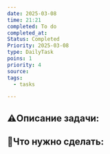 ```yaml
---
date: 2025-03-08
time: 21:21
completed: To do
completed_at: 
Status: Completed
Priority: 2025-03-08
type: DailyTask
poins: 1
priority: 4
source: 
tags:
  - tasks

---
```


## ⚠️Описание задачи:



## 📝Что нужно сделать:
